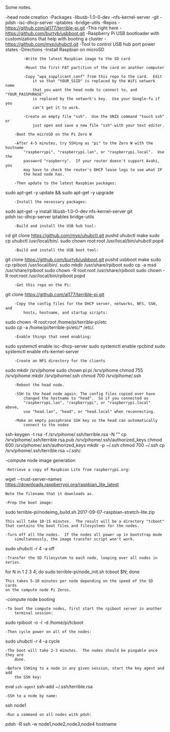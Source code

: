 Some notes.

-head node creation
	-Packages
		-libusb-1.0-0-dev
		-nfs-kernel-server
		-git
		-pdsh
		-isc-dhcp-server
		-iptables
		-bridge-utils
	-Repos
		-https://github.com/al177/terrible-pi.git
			-This right here
		-https://github.com/burtyb/usbboot.git
			-Raspberry Pi USB bootloader with customizations that help with
				booting a cluster
		-https://github.com/mvp/uhubctl.git
			-Tool to control USB hub port power states
	-Directions
		-Install Raspbian on microSD
		
			-Write the latest Raspbian image to the SD card
		
			-Mount the first FAT partition of the card on another computer
		
			-Copy "wpa_supplicant.conf" from this repo to the card.  Edit
				it so that "YOUR_SSID" is replaced by the WiFi network name
				that you want the head node to connect to, and "YOUR_PASSPHRASE"
				is replaced by the network's key.  Use your Google-fu if you
				can't get it to work.
		
			-Create an empty file "ssh".  Use the UNIX command "touch ssh" or
				just open and save a new file "ssh" with your text editor.
		
		-Boot the microSD on the Pi Zero W
		
		-After 4-5 minutes, try SSHing as "pi" to the Zero W with the hostname
			"raspberrypi", "raspberrypi.lan", or "raspberrypi.local".  Use the
			password "raspberry".  If your router doesn't support Avahi, you
			may have to check the router's DHCP lease logs to see what IP
			the head node has.
		
		-Then update to the latest Raspbian packages:

sudo apt-get -y update && sudo apt-get -y upgrade
			
		-Install the necessary packages:
			
sudo apt-get -y install libusb-1.0-0-dev nfs-kernel-server git \
pdsh isc-dhcp-server iptables bridge-utils

		-Build and install the USB hub tool:

cd
git clone https://github.com/mvp/uhubctl.git
pushd uhubctl
make
sudo cp uhubctl /usr/local/bin/.
sudo chown root:root /usr/local/bin/uhubctl
popd

		-Build and install the USB boot tool:
	
git clone https://github.com/burtyb/usbboot.git
pushd usbboot
make
sudo cp rpiboot /usr/local/bin/.
sudo mkdir /usr/share/rpiboot
sudo cp -a msd /usr/share/rpiboot
sudo chown -R root:root /usr/share/rpiboot
sudo chown -R root:root /usr/local/bin/rpiboot
popd

		-Get this repo on the Pi:

git clone https://github.com/al177/terrible-pi.git

		-Copy the config files for the DHCP server, networks, NFS, SSH, and
			hosts, hostname, and startup scripts:

sudo chown -R root:root /home/pi/terrible-pi/etc			
sudo cp -a /home/pi/terrible-pi/etc/* /etc/.
		
		-Enable things that need enabling:

sudo systemctl enable isc-dhcp-server
sudo systemctl enable rpcbind
sudo systemctl enable nfs-kernel-server

		-Create an NFS directory for the clients

sudo mkdir /srv/pihome
sudo chown pi:pi /srv/pihome
chmod 755 /srv/pihome
mkdir /srv/pihome/.ssh
chmod 700 /srv/pihome/.ssh

		-Reboot the head node.

		-SSH to the head node again. The config files copied over have
			changed the hostname to "head".  So if you connected as
			"raspberrypi.lan", "raspberrypi", or "raspberrypi.local" above,
			use "head.lan", "head", or "head.local" when reconnecting.

		-Make an empty passphrase SSH key so the head can automatically
			connect to the nodes

ssh-keygen -t rsa -f /srv/pihome/.ssh/terrible.rsa -N ""
cp /srv/pihome/.ssh/terrible.rsa.pub /srv/pihome/.ssh/authorized_keys
chmod 600 /srv/pihome/.ssh/authorized_keys
mkdir -p ~/.ssh
chmod 700 ~/.ssh
cp /srv/pihome/.ssh/terrible.rsa ~/.ssh/.


-compute node image generation
		
	-Retrieve a copy of Raspbian Lite from raspberrypi.org:

wget --trust-server-names https://downloads.raspberrypi.org/raspbian_lite_latest

	Note the filename that it downloads as.

	-Prep the boot image:

sudo terrible-pi/nodeimg_build.sh 2017-09-07-raspbian-stretch-lite.zip

	This will take 10-15 minutes.  The result will be a directory "tcboot"
	that contains the boot files and filesystems for the nodes.

	-Turn off all the nodes.  If the nodes all power up in bootstrap mode
		simultaneously, the image transfer script won't work.

sudo uhubctl -r 4 -a off

	-Transfer the SD filesystem to each node, looping over all nodes in series.

for N in 1 2 3 4; do sudo terrible-pi/node_init.sh tcboot $N; done

	This takes 5-10 minutes per node depending on the speed of the SD cards
	on the compute node Pi Zeros.

-compute node booting

	-To boot the compute nodes, first start the rpiboot server in another
		terminal session:

sudo rpiboot -o -l -d /home/pi/tcboot

	-Then cycle power on all of the nodes:

sudo uhubctl -r 4 -a cycle

	-The boot will take 2-3 minutes.  The nodes should be pingable once they are
		done.  

	-Before SSHing to a node in any given session, start the key agent and add
		the SSH key:

eval `ssh-agent`
ssh-add ~/.ssh/terrible.rsa


	-SSH to a node by name:

ssh node1


	-Run a command on all nodes with pdsh:

pdsh -R ssh -w node1,node2,node3,node4 hostname
